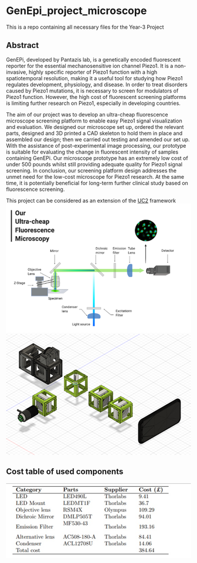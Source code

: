 # GenEpi_project_microscope
This is a repo containing all necessary files for the Year-3 Project

## Abstract 
GenEPi, developed by Pantazis lab, is a genetically encoded fluorescent reporter for the essential mechanosensitive ion channel Piezo1. It is a non-invasive, highly specific reporter of Piezo1 function with a high spatiotemporal resolution, making it a useful tool for studying how Piezo1 regulates development, physiology, and disease. In order to treat disorders caused by Piezo1 mutations, it is necessary to screen for modulators of Piezo1 function. However, the high cost of fluorescent screening platforms is limiting further research on Piezo1, especially in developing countries. 
  
The aim of our project was to develop an ultra-cheap fluorescence microscope screening platform to enable easy Piezo1 signal visualization and evaluation. We designed our microscope set up, ordered the relevant parts, designed and 3D printed a CAD skeleton to hold them in place and assembled our design; then we carried out testing and amended our set up. With the assistance of post-experimental image processing, our prototype is suitable for evaluating the change in fluorescent intensity of samples containing GenEPi. Our microscope prototype has an extremely low cost of under 500 pounds whilst still providing adequate quality for Piezo1 signal screening. In conclusion, our screening platform design addresses the unmet need for the low-cost microscope for Piezo1 research. At the same time, it is potentially beneficial for long-term further clinical study based on fluorescence screening.  

This project can be considered as an extension of the [UC2](https://github.com/openUC2/UC2-GIT) framework
![2D Design](https://github.com/Feanor007/GenEpi_project_microscope/blob/main/Fluorescence%20Microscopy_new.png?raw=true "Optional Title")
![3D Design](https://github.com/Feanor007/GenEpi_project_microscope/blob/main/prototype_planB.PNG?raw=true "Optional Title")

## Cost table of used components
![cost table](https://github.com/Feanor007/GenEpi_project_microscope/blob/main/cost_table.jpg?raw=true "Optional Title")
